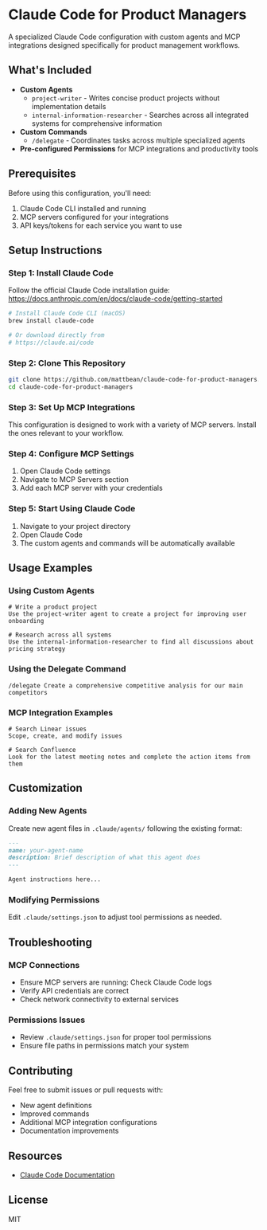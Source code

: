 # Claude Code for Product Managers

A specialized Claude Code configuration with custom agents and MCP integrations designed specifically for product management workflows.

## What's Included

- **Custom Agents**
  - `project-writer` - Writes concise product projects without implementation details
  - `internal-information-researcher` - Searches across all integrated systems for comprehensive information
- **Custom Commands**
  - `/delegate` - Coordinates tasks across multiple specialized agents
- **Pre-configured Permissions** for MCP integrations and productivity tools

## Prerequisites

Before using this configuration, you'll need:
1. Claude Code CLI installed and running
2. MCP servers configured for your integrations
3. API keys/tokens for each service you want to use

## Setup Instructions

### Step 1: Install Claude Code

Follow the official Claude Code installation guide:
https://docs.anthropic.com/en/docs/claude-code/getting-started

```bash
# Install Claude Code CLI (macOS)
brew install claude-code

# Or download directly from
# https://claude.ai/code
```

### Step 2: Clone This Repository

```bash
git clone https://github.com/mattbean/claude-code-for-product-managers.git
cd claude-code-for-product-managers
```

### Step 3: Set Up MCP Integrations

This configuration is designed to work with a variety of MCP servers. Install the ones relevant to your workflow.

### Step 4: Configure MCP Settings

1. Open Claude Code settings
2. Navigate to MCP Servers section
3. Add each MCP server with your credentials

### Step 5: Start Using Claude Code

1. Navigate to your project directory
2. Open Claude Code
3. The custom agents and commands will be automatically available

## Usage Examples

### Using Custom Agents

```
# Write a product project
Use the project-writer agent to create a project for improving user onboarding

# Research across all systems
Use the internal-information-researcher to find all discussions about pricing strategy
```

### Using the Delegate Command

```
/delegate Create a comprehensive competitive analysis for our main competitors
```

### MCP Integration Examples

```
# Search Linear issues
Scope, create, and modify issues

# Search Confluence
Look for the latest meeting notes and complete the action items from them
```

## Customization

### Adding New Agents

Create new agent files in `.claude/agents/` following the existing format:

```markdown
---
name: your-agent-name
description: Brief description of what this agent does
---

Agent instructions here...
```

### Modifying Permissions

Edit `.claude/settings.json` to adjust tool permissions as needed.

## Troubleshooting

### MCP Connections
- Ensure MCP servers are running: Check Claude Code logs
- Verify API credentials are correct
- Check network connectivity to external services

### Permissions Issues
- Review `.claude/settings.json` for proper tool permissions
- Ensure file paths in permissions match your system

## Contributing

Feel free to submit issues or pull requests with:
- New agent definitions
- Improved commands
- Additional MCP integration configurations
- Documentation improvements

## Resources

- [Claude Code Documentation](https://docs.anthropic.com/en/docs/claude-code)

## License

MIT